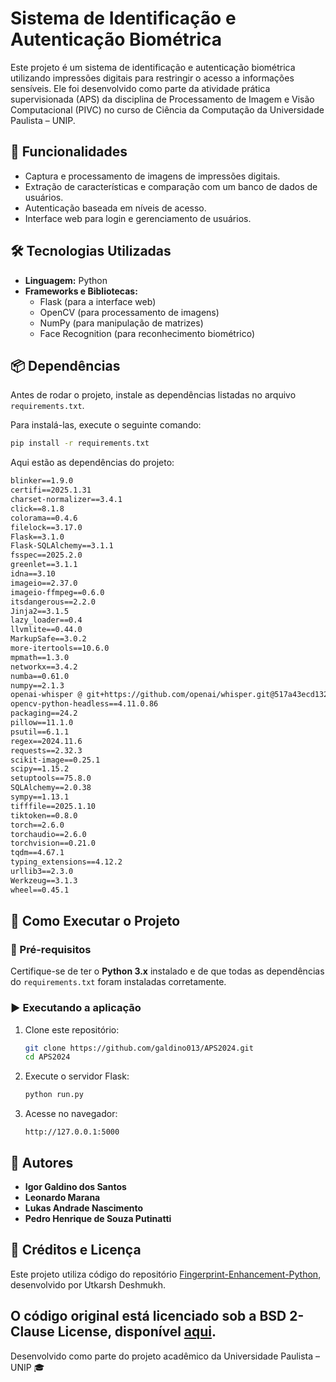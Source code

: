 # Sistema de Identificação e Autenticação Biométrica

Este projeto é um sistema de identificação e autenticação biométrica utilizando impressões digitais para restringir o acesso a informações sensíveis. Ele foi desenvolvido como parte da atividade prática supervisionada (APS) da disciplina de Processamento de Imagem e Visão Computacional (PIVC) no curso de Ciência da Computação da Universidade Paulista – UNIP.

## 📌 Funcionalidades

- Captura e processamento de imagens de impressões digitais.
- Extração de características e comparação com um banco de dados de usuários.
- Autenticação baseada em níveis de acesso.
- Interface web para login e gerenciamento de usuários.

## 🛠️ Tecnologias Utilizadas

- **Linguagem:** Python
- **Frameworks e Bibliotecas:**
  - Flask (para a interface web)
  - OpenCV (para processamento de imagens)
  - NumPy (para manipulação de matrizes)
  - Face Recognition (para reconhecimento biométrico)

## 📦 Dependências

Antes de rodar o projeto, instale as dependências listadas no arquivo `requirements.txt`.  

Para instalá-las, execute o seguinte comando:

```bash
pip install -r requirements.txt
```

Aqui estão as dependências do projeto:

```txt
blinker==1.9.0
certifi==2025.1.31
charset-normalizer==3.4.1
click==8.1.8
colorama==0.4.6
filelock==3.17.0
Flask==3.1.0
Flask-SQLAlchemy==3.1.1
fsspec==2025.2.0
greenlet==3.1.1
idna==3.10
imageio==2.37.0
imageio-ffmpeg==0.6.0
itsdangerous==2.2.0
Jinja2==3.1.5
lazy_loader==0.4
llvmlite==0.44.0
MarkupSafe==3.0.2
more-itertools==10.6.0
mpmath==1.3.0
networkx==3.4.2
numba==0.61.0
numpy==2.1.3
openai-whisper @ git+https://github.com/openai/whisper.git@517a43ecd132a2089d85f4ebc044728a71d49f6e
opencv-python-headless==4.11.0.86
packaging==24.2
pillow==11.1.0
psutil==6.1.1
regex==2024.11.6
requests==2.32.3
scikit-image==0.25.1
scipy==1.15.2
setuptools==75.8.0
SQLAlchemy==2.0.38
sympy==1.13.1
tifffile==2025.1.10
tiktoken==0.8.0
torch==2.6.0
torchaudio==2.6.0
torchvision==0.21.0
tqdm==4.67.1
typing_extensions==4.12.2
urllib3==2.3.0
Werkzeug==3.1.3
wheel==0.45.1
```

## 🚀 Como Executar o Projeto

### 🔧 Pré-requisitos

Certifique-se de ter o **Python 3.x** instalado e de que todas as dependências do `requirements.txt` foram instaladas corretamente.

### ▶️ Executando a aplicação

1. Clone este repositório:
   ```bash
   git clone https://github.com/galdino013/APS2024.git
   cd APS2024
   ```

2. Execute o servidor Flask:
   ```bash
   python run.py
   ```

3. Acesse no navegador:
   ```
   http://127.0.0.1:5000
   ```

## 👥 Autores

- **Igor Galdino dos Santos**
- **Leonardo Marana**
- **Lukas Andrade Nascimento**
- **Pedro Henrique de Souza Putinatti**


## 📜 Créditos e Licença

Este projeto utiliza código do repositório [Fingerprint-Enhancement-Python](https://github.com/Utkarsh-Deshmukh/Fingerprint-Enhancement-Python), desenvolvido por Utkarsh Deshmukh.  

O código original está licenciado sob a **BSD 2-Clause License**, disponível [aqui](https://github.com/Utkarsh-Deshmukh/Fingerprint-Enhancement-Python/blob/master/LICENSE).
---
Desenvolvido como parte do projeto acadêmico da Universidade Paulista – UNIP 🎓
